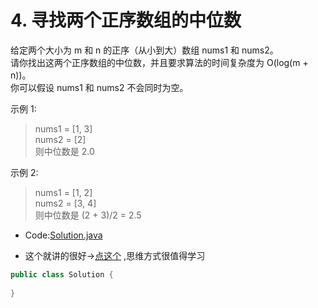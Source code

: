 # 4. 寻找两个正序数组的中位数
给定两个大小为 m 和 n 的正序（从小到大）数组 nums1 和 nums2。      
请你找出这两个正序数组的中位数，并且要求算法的时间复杂度为 O(log(m + n))。      
你可以假设 nums1 和 nums2 不会同时为空。      

示例 1:
>nums1 = [1, 3]   
nums2 = [2]   
则中位数是 2.0   

示例 2:
>nums1 = [1, 2]   
nums2 = [3, 4]   
则中位数是 (2 + 3)/2 = 2.5   

* Code:[Solution.java](Solution.java)
   
* 这个就讲的很好->[点这个](https://leetcode-cn.com/problems/median-of-two-sorted-arrays/solution/4-xun-zhao-liang-ge-zheng-xu-shu-zu-de-zhong-we-15/) ,思维方式很值得学习
```java
public class Solution {
   
}
```